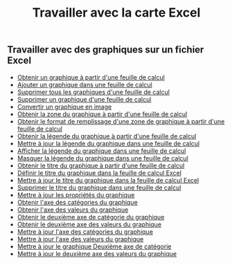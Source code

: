 ﻿---
title: Travailler avec la carte Excel
second_title: Documen
linktitle: Graphique
type: docs
url: /fr/charts/
aliases: [/working-with-charts/]
keywords: REST API, spreadsheets, excel, chart
description: "Cells.Cloud API pour Excel fonctionne : les cartes fonctionnent"
weight: 100
kwords: Excel, Office Cloud, REST API, Tableur, PDF, CSV, Json, Markdown, Graphiques
---
## Travailler avec des graphiques sur un fichier Excel

- [Obtenir un graphique à partir d'une feuille de calcul](/cells/fr/get-chart-from-a-worksheet/)
- [Ajouter un graphique dans une feuille de calcul](/cells/fr/add-a-chart-in-a-worksheet/)
- [Supprimer tous les graphiques d'une feuille de calcul](/cells/fr/delete-all-charts-from-a-worksheet/)
- [Supprimer un graphique d'une feuille de calcul](/cells/fr/delete-a-chart-from-a-worksheet/)
- [Convertir un graphique en image](/cells/fr/convert-chart-to-image/)
- [Obtenir la zone du graphique à partir d'une feuille de calcul](/cells/fr/get-chart-area-from-a-worksheet/)
- [Obtenir le format de remplissage d'une zone de graphique à partir d'une feuille de calcul](/cells/fr/get-fill-format-of-a-chart-area-from-a-worksheet/)
- [Obtenir la légende du graphique à partir d'une feuille de calcul](/cells/fr/get-chart-legend-from-a-worksheet/)
- [Mettre à jour la légende du graphique dans une feuille de calcul](/cells/fr/update-chart-legend-in-a-worksheet/)
- [Afficher la légende du graphique dans une feuille de calcul](/cells/fr/show-chart-legend-in-a-worksheet/)
- [Masquer la légende du graphique dans une feuille de calcul](/cells/fr/hide-chart-legend-in-a-worksheet/)
- [Obtenir le titre du graphique à partir d'une feuille de calcul](/cells/fr/get-chart-title-from-a-worksheet/)
- [Définir le titre du graphique dans la feuille de calcul Excel](/cells/fr/set-chart-title-in-excel-worksheet/)
- [Mettre à jour le titre du graphique dans la feuille de calcul Excel](/cells/fr/update-chart-title-in-excel-worksheet/)
- [Supprimer le titre du graphique dans une feuille de calcul](/cells/fr/delete-chart-title-in-a-worksheet/)
- [Mettre à jour les propriétés du graphique](/cells/fr/charts/propreties/update/)
- [Obtenir l'axe des catégories du graphique](/cells/fr/charts/category-axis/get/)
- [Obtenir l'axe des valeurs du graphique](/cells/fr/charts/value-axis/get/)
- [Obtenir le deuxième axe de catégorie du graphique](/cells/fr/charts/second-category-axis/get/)
- [Obtenir le deuxième axe des valeurs du graphique](/cells/fr/charts/second-value-axis/get/)
- [Mettre à jour l'axe des catégories du graphique](/cells/fr/charts/category-axis/update/)
- [Mettre à jour l'axe des valeurs du graphique](/cells/fr/charts/value-axis/update/)
- [Mettre à jour le graphique Deuxième axe de catégorie](/cells/fr/charts/second-category-axis/update/)
- [Mettre à jour le deuxième axe des valeurs du graphique](/cells/fr/charts/second-value-axis/update/)
